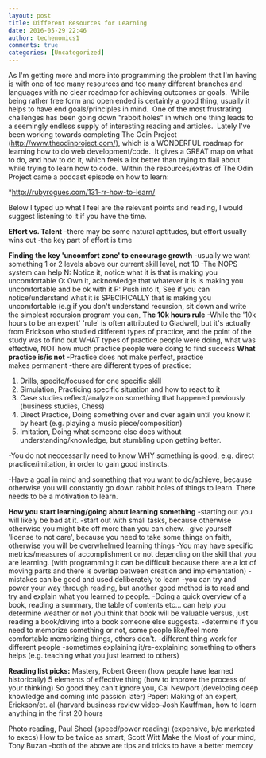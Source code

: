 ```yaml
---
layout: post
title: Different Resources for Learning
date: 2016-05-29 22:46
author: techenomics1
comments: true
categories: [Uncategorized]
---
```

As I'm getting more and more into programming the problem that I'm having is with one of too many resources and too many different branches and languages with no clear roadmap for achieving outcomes or goals.  While being rather free form and open ended is certainly a good thing, usually it helps to have end goals/principles in mind.  One of the most frustrating challenges has been going down "rabbit holes" in which one thing leads to a seemingly endless supply of interesting reading and articles.  Lately I've been working towards completing The Odin Project (http://www.theodinproject.com/), which is a WONDERFUL roadmap for learning how to do web development/code.  It gives a GREAT map on what to do, and how to do it, which feels a lot better than trying to flail about while trying to learn how to code.  Within the resources/extras of The Odin Project came a podcast episode on how to learn:

*http://rubyrogues.com/131-rr-how-to-learn/

Below I typed up what I feel are the relevant points and reading, I would suggest listening to it if you have the time.

<strong>Effort vs. Talent</strong>
-there may be some natural aptitudes, but effort usually wins out
-the key part of effort is time

<strong>Finding the key 'uncomfort zone' to encourage growth</strong>
-usually we want something 1 or 2 levels above our current skill level, not 10
-The NOPS system can help
N: Notice it, notice what it is that is making you uncomfortable
O: Own it, acknowledge that whatever it is is making you uncomfortable and be ok with it
P: Push into it, See if you can notice/understand what it is SPECIFICALLY that is making you uncomfortable (e.g if you don't understand recursion, sit down and write the simplest recursion program you can,
<strong>The 10k hours rule</strong>
-While the '10k hours to be an expert' 'rule' is often attributed to Gladwell, but it's actually from Erickson who studied different types of practice, and the point of the study was to find out WHAT types of practice people were doing, what was effective, NOT how much practice people were doing to find success
<strong>What practice is/is not</strong>
-Practice does not make perfect, practice makes permanent
-there are different types of practice:
1. Drills, specifc/focused for one specific skill
2. Simulation, Practicing specific situation and how to react to it
3. Case studies reflect/analyze on something that happened previously (business studies, Chess)
4. Direct Practice, Doing something over and over again until you know it by heart (e.g. playing a music piece/composition)
5. Imitation, Doing what someone else does without understanding/knowledge, but stumbling upon getting better.

-You do not neccessarily need to know WHY something is good, e.g. direct practice/imitation, in order to gain good instincts.

-Have a goal in mind and something that you want to do/achieve, because otherwise you will constantly go down rabbit holes of things to learn. There needs to be a motivation to learn.

<strong>How you start learning/going about learning something</strong>
-starting out you will likely be bad at it.
-start out with small tasks, because otherwise otherwise you might bite off more than you can chew.
-give yourself 'license to not care', because you need to take some things on faith, otherwise you will be overwhelmed learning things
-You may have specific metrics/measures of accomplishment or not depending on the skill that you are learning. (with programming it can be difficult because there are a lot of moving parts and there is overlap between creation and implementation)
-mistakes can be good and used <span style="font-weight:400;">deliberately </span>to learn
-you can try and power your way through reading, but another good method is to read and try and explain what you learned to people.
-Doing a quick overview of a book, reading a summary, the table of contents etc... can help you determine weather or not you think that book will be valuable versus, just reading a book/diving into a book someone else suggests.
-determine if you need to memorize something or not, some people like/feel more comfortable memorizing things, others don't.
-different thing work for different people
-sometimes explaining it/re-explaining something to others helps (e.g. teaching what you just learned to others)

<strong>Reading list picks:</strong>
Mastery, Robert Green (how people have learned historically)
5 elements of effective thing (how to improve the process of your thinking)
So good they can't ignore you, Cal Newport (developing deep knowledge and coming into passion later)
Paper: Making of an expert, Erickson/et. al (harvard business review
video-Josh Kauffman, how to learn anything in the first 20 hours

Photo reading, Paul Sheel (speed/power reading) (expensive, b/c marketed to execs)
How to be twice as smart, Scott Witt
Make the Most of your mind, Tony Buzan
-both of the above are tips and tricks to have a better memory
